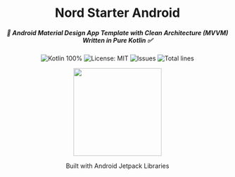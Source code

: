 <h1 align="center">Nord Starter Android</h1>
<h5 align="center">🤖 Android Material Design App Template with Clean Architecture (MVVM) Written in Pure Kotlin ✅</h5>

<p align="center"><img alt="Kotlin 100%" src="https://img.shields.io/github/languages/top/atick-faisal/Nord-Starter-Android"/> <img alt="License: MIT" src="https://img.shields.io/github/license/atick-faisal/Nord-Starter-Android"/> <img alt="Issues" src="https://img.shields.io/github/issues/atick-faisal/Nord-Starter-Android"/> <img alt="Total lines" src="https://img.shields.io/tokei/lines/github/atick-faisal/Nord-Starter-Android"/></p>


<p align="center"><img width="200" height="200" src="https://4.bp.blogspot.com/-NnAkV5vpYuw/XNMYF4RtLvI/AAAAAAAAI70/kdgLm3cnTO4FB4rUC0v9smscN3zHJPlLgCLcBGAs/s1600/Jetpack_logo%2B%25282%2529.png"/></p>
<p align="center">Built with Android Jetpack Libraries</p>
